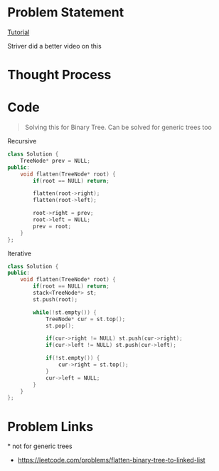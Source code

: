 # Problem Statement

[Tutorial]()

Striver did a better video on this

# Thought Process

# Code

> Solving this for Binary Tree. Can be solved for generic trees too

Recursive

```cpp
class Solution {
    TreeNode* prev = NULL;
public:
    void flatten(TreeNode* root) {
        if(root == NULL) return;

        flatten(root->right);
        flatten(root->left);

        root->right = prev;
        root->left = NULL;
        prev = root;
    }
};
```

Iterative

```cpp
class Solution {
public:
    void flatten(TreeNode* root) {
        if(root == NULL) return;
        stack<TreeNode*> st;
        st.push(root);

        while(!st.empty()) {
            TreeNode* cur = st.top();
            st.pop();

            if(cur->right != NULL) st.push(cur->right);
            if(cur->left != NULL) st.push(cur->left);

            if(!st.empty()) {
                cur->right = st.top();
            }
            cur->left = NULL;
        }
    }
};
```

# Problem Links

\* not for generic trees

- https://leetcode.com/problems/flatten-binary-tree-to-linked-list
